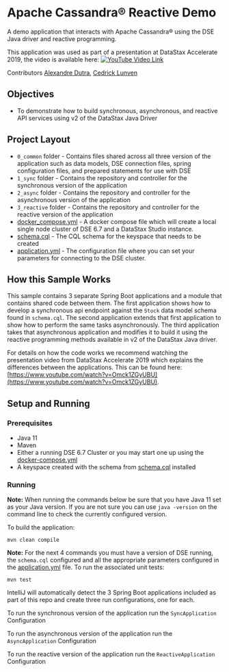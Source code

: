 # Apache Cassandra® Reactive Demo

A demo application that interacts with Apache Cassandra® using the DSE Java driver and reactive programming.

This application was used as part of a presentation at DataStax Accelerate 2019, the video is available here:
[![YouTube Video Link](https://img.youtube.com/vi/Omck1ZGyUBU/0.jpg)](https://www.youtube.com/watch?v=Omck1ZGyUBU)

Contributors [Alexandre Dutra](https://github.com/adutra), [Cedrick Lunven](https://github.com/clun)

## Objectives
* To demonstrate how to build synchronous, asynchronous, and reactive API services using v2 of the DataStax Java Driver

## Project Layout

* `0_common` folder - Contains files shared across all three version of the application such as data models, DSE connection files, spring configuration files, and prepared statements for use with DSE
* `1_sync` folder - Contains the repository and controller for the synchronous version of the application
* `2_async` folder - Contains the repository and controller for the asynchronous version of the application
* `3_reactive` folder - Contains the repository and controller for the reactive version of the application
* [docker_compose.yml](docker-compose.yaml) - A docker compose file which will create a local single node cluster of DSE 6.7 and a DataStax Studio instance.
* [schema.cql](schema.cql) - The CQL schema for the keyspace that needs to be created
* [application.yml](0_common/src/main/resources/application.yml) - The configuration file where you can set your parameters for connecting to the DSE cluster.

## How this Sample Works
This sample contains 3 separate Spring Boot applications and a module that contains shared code between them.  The first application shows
how to develop a synchronous api endpoint against the `Stock` data model schema found in `schema.cql`.  The second application extends
that first application to show how to perform the same tasks asynchronously.  The third application takes that asynchronous application
and modifies it to build it using the reactive programming methods available in v2 of the DataStax Java driver.

For details on how the code works we recommend watching the presentation video from DataStax Accelerate 2019 which explains the differences between the applications.
This can be found here: [https://www.youtube.com/watch?v=Omck1ZGyUBU](https://www.youtube.com/watch?v=Omck1ZGyUBU).

## Setup and Running

### Prerequisites
* Java 11
* Maven
* Either a running DSE 6.7 Cluster or you may start one up using the [docker-compose.yml](docker-compose.yml)
* A keyspace created with the schema from [schema.cql](schema.cql) installed

### Running

**Note:** When running the commands below be sure that you have Java 11 set as your Java version.  If you are not sure you can use `java -version`
on the command line to check the currently configured version.

To build the application:

`mvn clean compile`

**Note:** For the next 4 commands you must have a version of DSE running, the `schema.cql` configured and all the appropriate parameters configured in the  [application.yml](0_common/src/main/resources/application.yml) file.
To run the associated unit tests:

`mvn test`

IntelliJ will automatically detect the 3 Spring Boot applications included as part of this repo and create three run configurations, one for each.

To run the synchronous version of the application run the `SyncApplication` Configuration

To run the asynchronous version of the application run the `AsyncApplication` Configuration

To run the reactive version of the application run the `ReactiveApplication` Configuration

